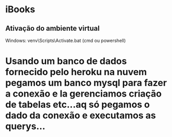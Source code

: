 # iBooks

## Ativação do ambiente virtual

Windows: venv\Scripts\Activate.bat (cmd ou powershell)


# Usando um banco de dados fornecido pelo heroku na nuvem pegamos um banco mysql para fazer a conexão e la gerenciamos criação de tabelas etc...aq só pegamos o dado da conexão e executamos as querys...